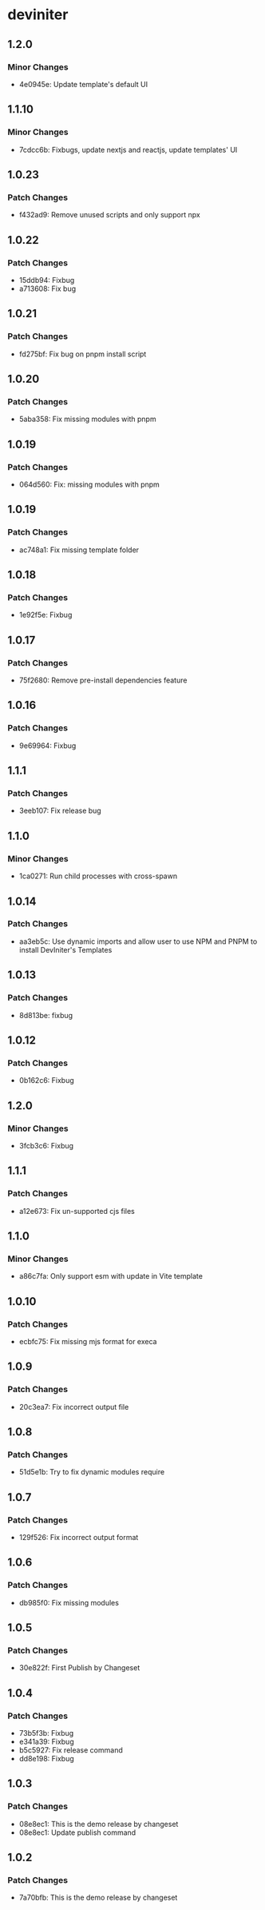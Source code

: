 # deviniter

## 1.2.0

### Minor Changes

- 4e0945e: Update template's default UI

## 1.1.10

### Minor Changes

- 7cdcc6b: Fixbugs, update nextjs and reactjs, update templates' UI

## 1.0.23

### Patch Changes

- f432ad9: Remove unused scripts and only support npx

## 1.0.22

### Patch Changes

- 15ddb94: Fixbug
- a713608: Fix bug

## 1.0.21

### Patch Changes

- fd275bf: Fix bug on pnpm install script

## 1.0.20

### Patch Changes

- 5aba358: Fix missing modules with pnpm

## 1.0.19

### Patch Changes

- 064d560: Fix: missing modules with pnpm

## 1.0.19

### Patch Changes

- ac748a1: Fix missing template folder

## 1.0.18

### Patch Changes

- 1e92f5e: Fixbug

## 1.0.17

### Patch Changes

- 75f2680: Remove pre-install dependencies feature

## 1.0.16

### Patch Changes

- 9e69964: Fixbug

## 1.1.1

### Patch Changes

- 3eeb107: Fix release bug

## 1.1.0

### Minor Changes

- 1ca0271: Run child processes with cross-spawn

## 1.0.14

### Patch Changes

- aa3eb5c: Use dynamic imports and allow user to use NPM and PNPM to install DevIniter's Templates

## 1.0.13

### Patch Changes

- 8d813be: fixbug

## 1.0.12

### Patch Changes

- 0b162c6: Fixbug

## 1.2.0

### Minor Changes

- 3fcb3c6: Fixbug

## 1.1.1

### Patch Changes

- a12e673: Fix un-supported cjs files

## 1.1.0

### Minor Changes

- a86c7fa: Only support esm with update in Vite template

## 1.0.10

### Patch Changes

- ecbfc75: Fix missing mjs format for execa

## 1.0.9

### Patch Changes

- 20c3ea7: Fix incorrect output file

## 1.0.8

### Patch Changes

- 51d5e1b: Try to fix dynamic modules require

## 1.0.7

### Patch Changes

- 129f526: Fix incorrect output format

## 1.0.6

### Patch Changes

- db985f0: Fix missing modules

## 1.0.5

### Patch Changes

- 30e822f: First Publish by Changeset

## 1.0.4

### Patch Changes

- 73b5f3b: Fixbug
- e341a39: Fixbug
- b5c5927: Fix release command
- dd8e198: Fixbug

## 1.0.3

### Patch Changes

- 08e8ec1: This is the demo release by changeset
- 08e8ec1: Update publish command

## 1.0.2

### Patch Changes

- 7a70bfb: This is the demo release by changeset
